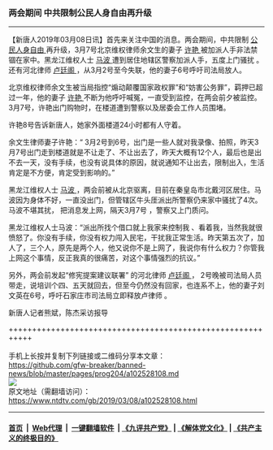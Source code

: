 ### 两会期间 中共限制公民人身自由再升级
------------------------

<div class="post_content" itemprop="articleBody">
 <p>
  【新唐人2019年03月08日讯】首先来关注中国的消息。两会期间，中共限制
  <a href="https://www.ntdtv.com/gb/公民人身自由.htm">
   公民人身自由
  </a>
  再升级，3月7号北京维权律师余文生的妻子
  <a href="https://www.ntdtv.com/gb/许艳.htm">
   许艳
  </a>
  被加派人手非法禁锢在家中。黑龙江维权人士
  <a href="https://www.ntdtv.com/gb/马波.htm">
   马波
  </a>
  遭到居住地辖区警察加派人手，五度上门骚扰 。还有河北律师
  <a href="https://www.ntdtv.com/gb/卢廷阁.htm">
   卢廷阁
  </a>
  ，从3月2号至今失联，他的妻子6号呼吁司法局放人。
 </p>
 <p>
  北京维权律师余文生被当局指控“煽动颠覆国家政权罪”和“妨害公务罪”，羁押已超过一年，他的妻子
  <a href="https://www.ntdtv.com/gb/许艳.htm">
   许艳
  </a>
  不断为他呼吁喊冤，一直受到监控，在两会前夕被监控。3月7号，许艳出门购物时，在楼道遭到警察以及居委会工作人员围堵。
 </p>
 <p>
  许艳8号告诉新唐人，她家外面楼道24小时都有人守着。
 </p>
 <p>
  余文生律师妻子许艳：“ 3月2号到6号，出门是一些人就对我录像、拍照，昨天3月7号出门走到楼道就是不让走了、不让出去了，昨天大概有12个人，最后也是出不去一天，没有手续，也没有说具体的原因，就说通知不让出去，限制出入，生活肯定是不方便，肯定受到影响的。”
 </p>
 <p>
  黑龙江维权人士
  <a href="https://www.ntdtv.com/gb/马波.htm">
   马波
  </a>
  ，两会前被从北京驱离，目前在秦皇岛市北戴河区居住。马波因为身体不好，一直没出门，但管辖区牛头厓派出所警察仍来家中骚扰了4次。马波不堪其扰， 把消息发上网，隔天3月7号 ，警察又上门质问。
 </p>
 <p>
  黑龙江维权人士马波：“派出所找个借口就上我家来控制我 、看着我，当然我就很愤怒了。你没有手续，你没有权力闯入民宅，干扰我正常生活。昨天第五次了，加人了，三个人，原先是两个人，他又说你不是上网了，我说你有什么权力？你管我上网这个事情，反正我真的很痛苦，对这个事情强烈的抗议。”
 </p>
 <p>
  另外，两会前发起“修宪提案建议联署” 的河北律师
  <a href="https://www.ntdtv.com/gb/卢廷阁.htm">
   卢廷阁
  </a>
  ， 2号晚被司法局人员带走，说培训个四、五天就回去，但至今仍然没有回家，也连系不上，他的妻子刘文英在6号，呼吁石家庄市司法局立即释放卢律师 。
 </p>
 <p>
  新唐人记者熊斌，陈杰采访报导
 </p>
 <div class="single_ad">
 </div>
</div>

+++++++++++++++++++++++++++++++++++++++++++++++++++++++++++<br/><br/>
手机上长按并复制下列链接或二维码分享本文章：<br/>
https://github.com/gfw-breaker/banned-news/blob/master/pages/prog204/a102528108.md <br/>
<a href='https://github.com/gfw-breaker/banned-news/blob/master/pages/prog204/a102528108.md'><img src='https://github.com/gfw-breaker/banned-news/blob/master/pages/prog204/a102528108.md.png'/></a> <br/>
原文地址（需翻墙访问）：https://www.ntdtv.com/gb/2019/03/08/a102528108.html


------------------------
#### [首页](https://github.com/gfw-breaker/banned-news/blob/master/README.md) &nbsp;|&nbsp; [Web代理](https://github.com/labour-camp/helloworld) &nbsp;|&nbsp; [一键翻墙软件](https://github.com/gfw-breaker/nogfw/blob/master/README.md) &nbsp;| [《九评共产党》](https://github.com/gfw-breaker/9ping.md/blob/master/README.md#九评之一评共产党是什么) | [《解体党文化》](https://github.com/gfw-breaker/jtdwh.md/blob/master/README.md) | [《共产主义的终极目的》](https://github.com/gfw-breaker/gczydzjmd.md/blob/master/README.md)

